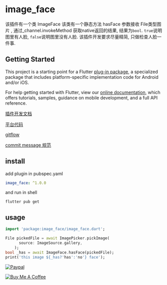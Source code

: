 # image_face

该插件有一个类 ImageFace 该类有一个静态方法 hasFace 参数接收 File类型图片 , 通过_channel.invokeMethod 获取native返回的结果, 结果为`bool`. `true`说明图里有人脸, `false`说明图里没有人脸. 该插件开发要求尽量精简, 只做检查人脸一件事.

## Getting Started

This project is a starting point for a Flutter
[plug-in package](https://flutter.dev/developing-packages/),
a specialized package that includes platform-specific implementation code for
Android and/or iOS.

For help getting started with Flutter, view our
[online documentation](https://flutter.dev/docs), which offers tutorials,
samples, guidance on mobile development, and a full API reference.

[插件开发文档](https://flutter.dev/docs/development/packages-and-plugins/developing-packages)

[平台代码](https://flutter.dev/docs/development/platform-integration/platform-channels?tab=ios-channel-swift-tab)

[gitflow](https://www.atlassian.com/git/tutorials/comparing-workflows/gitflow-workflow)

[commit message 规范](https://gist.github.com/stephenparish/9941e89d80e2bc58a153)

## install

add plugin in pubspec.yaml

```yaml
image_face: ^1.0.0
```

and run in shell

```shell
flutter pub get
```

## usage

```dart
import 'package:image_face/image_face.dart';

File pickedFile = await ImagePicker.pickImage(
      source: ImageSource.gallery,
    );
bool _has = await ImageFace.hasFace(pickedFile);
print('this image ${_has?'has':'no'} face');
```

[![Paypal](https://www.paypalobjects.com/webstatic/mktg/Logo/pp-logo-100px.png)](https://paypal.me/paydomliang)

<a href="https://www.buymeacoffee.com/domliang" target="_blank"><img src="https://www.buymeacoffee.com/assets/img/custom_images/purple_img.png" alt="Buy Me A Coffee" style="height: auto !important;width: auto !important;" ></a>
